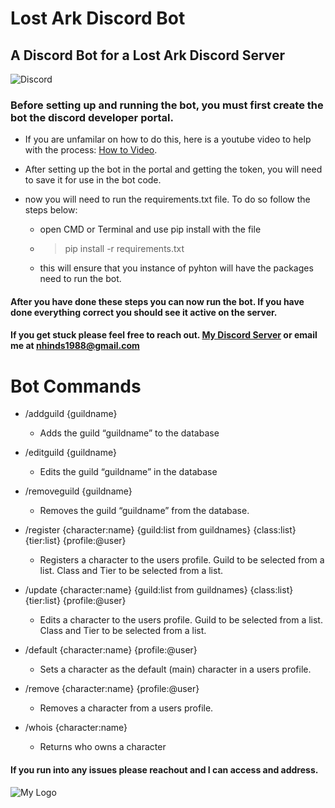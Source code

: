 # Lost Ark Discord Bot
## A Discord Bot for a Lost Ark Discord Server
![Discord](https://cdn.logojoy.com/wp-content/uploads/20210422095037/discord-mascot.png)
### Before setting up and running the bot, you must first create the bot the discord developer portal. 
- If you are unfamilar on how to do this, here is a youtube video to help with the process: [How to Video](https://youtu.be/Uibz0iQjoC0?t=714). 

- After setting up the bot in the portal and getting the token, you will need to save it for use in the bot code.

- now you will need to run the requirements.txt file. To do so follow the steps below:
    
    - open CMD or Terminal and use pip install with the file
    - > pip install -r requirements.txt
    - this will ensure that you instance of pyhton will have the packages need to run the bot.
    
#### After you have done these steps you can now run the bot. If you have done everything correct you should see it active on the server.

#### If you get stuck please feel free to reach out. [My Discord Server](https://discord.gg/2vBYTr32) or email me at nhinds1988@gmail.com

# Bot Commands

- /addguild {guildname}
    - Adds the guild “guildname” to the database
    
- /editguild {guildname}
    - Edits the guild “guildname” in the database
    
- /removeguild {guildname}
    - Removes the guild “guildname” from the database.
    
- /register {character:name} {guild:list from guildnames} {class:list} {tier:list} {profile:@user}
    - Registers a character to the users profile. Guild to be selected from a list. Class and Tier to be selected from a list.
    
- /update {character:name} {guild:list from guildnames} {class:list} {tier:list} {profile:@user}
    - Edits a character to the users profile. Guild to be selected from a list. Class and Tier to be selected from a list.
    
- /default {character:name} {profile:@user}
    - Sets a character as the default (main) character in a users profile.
    
- /remove {character:name} {profile:@user}
    - Removes a character from a users profile.
    
- /whois {character:name}
    - Returns who owns a character
    
#### If you run into any issues please reachout and I can access and address. 

![My Logo](https://live.staticflickr.com/65535/51670302326_0cdc222df0_o.png)
